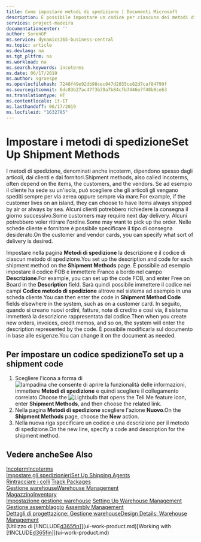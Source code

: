 ```yaml
---
title: Come impostare metodi di spedizione | Documenti Microsoft
description: È possibile impostare un codice per ciascuno dei metodi di spedizione offerti e immettere informazioni relative a ognuno di essi.
services: project-madeira
documentationcenter: ''
author: SorenGP
ms.service: dynamics365-business-central
ms.topic: article
ms.devlang: na
ms.tgt_pltfrm: na
ms.workload: na
ms.search.keywords: incoterms
ms.date: 06/17/2019
ms.author: sgroespe
ms.openlocfilehash: 7248f49e92db98cec047d2035ce82d7caf84799f
ms.sourcegitcommit: 6dc83b27ac47f3b39a7b84cfb7446e7f48b8ce63
ms.translationtype: HT
ms.contentlocale: it-IT
ms.lasthandoff: 06/17/2019
ms.locfileid: "1632785"
---
```

# <a name="set-up-shipment-methods"></a><span data-ttu-id="67f84-103">Impostare i metodi di spedizione</span><span class="sxs-lookup"><span data-stu-id="67f84-103">Set Up Shipment Methods</span></span>
<span data-ttu-id="67f84-104">I metodi di spedizione, denominati anche incoterm, dipendono spesso dagli articoli, dai clienti e dai fornitori.</span><span class="sxs-lookup"><span data-stu-id="67f84-104">Shipment methods, also called incoterms, often depend on the items, the customers, and the vendors.</span></span> <span data-ttu-id="67f84-105">Se ad esempio il cliente ha sede su un'isola, può scegliere che gli articoli gli vengano spediti sempre per via aerea oppure sempre via mare.</span><span class="sxs-lookup"><span data-stu-id="67f84-105">For example, if the customer lives on an island, they can choose to have items always shipped by air or always by sea.</span></span> <span data-ttu-id="67f84-106">Alcuni clienti potrebbero richiedere la consegna il giorno successivo.</span><span class="sxs-lookup"><span data-stu-id="67f84-106">Some customers may require next day delivery.</span></span> <span data-ttu-id="67f84-107">Alcuni potrebbero voler ritirare l'ordine.</span><span class="sxs-lookup"><span data-stu-id="67f84-107">Some may want to pick up the order.</span></span> <span data-ttu-id="67f84-108">Nelle schede cliente e fornitore è possibile specificare il tipo di consegna desiderato.</span><span class="sxs-lookup"><span data-stu-id="67f84-108">On the customer and vendor cards, you can specify what sort of delivery is desired.</span></span>

<span data-ttu-id="67f84-109">Impostare nella pagina **Metodi di spedizione** la descrizione e il codice di ciascun metodo di spedizione.</span><span class="sxs-lookup"><span data-stu-id="67f84-109">You set up the description and code for each shipment method on the **Shipment Methods** page.</span></span> <span data-ttu-id="67f84-110">È possibile ad esempio impostare il codice FOB e immettere Franco a bordo nel campo **Descrizione**.</span><span class="sxs-lookup"><span data-stu-id="67f84-110">For example, you can set up the code FOB, and enter Free on Board in the **Description** field.</span></span> <span data-ttu-id="67f84-111">Sarà quindi possibile immettere il codice nei campi **Codice metodo di spedizione** altrove nel sistema ad esempio in una scheda cliente.</span><span class="sxs-lookup"><span data-stu-id="67f84-111">You can then enter the code in **Shipment Method Code** fields elsewhere in the system, such as on a customer card.</span></span> <span data-ttu-id="67f84-112">In seguito, quando si creano nuovi ordini, fatture, note di credito e così via, il sistema immetterà la descrizione rappresentata dal codice.</span><span class="sxs-lookup"><span data-stu-id="67f84-112">Then when you create new orders, invoices, credit memos, and so on, the system will enter the description represented by the code.</span></span> <span data-ttu-id="67f84-113">È possibile modificarla sul documento in base alle esigenze.</span><span class="sxs-lookup"><span data-stu-id="67f84-113">You can change it on the document as needed.</span></span>

## <a name="to-set-up-a-shipment-code"></a><span data-ttu-id="67f84-114">Per impostare un codice spedizione</span><span class="sxs-lookup"><span data-stu-id="67f84-114">To set up a shipment code</span></span>
1. <span data-ttu-id="67f84-115">Scegliere l'icona a forma di ![lampadina che consente di aprire la funzionalità delle informazioni](media/ui-search/search_small.png "Informazioni sull'operazione che si desidera eseguire"), immettere **Metodi di spedizione** e quindi scegliere il collegamento correlato.</span><span class="sxs-lookup"><span data-stu-id="67f84-115">Choose the ![Lightbulb that opens the Tell Me feature](media/ui-search/search_small.png "Tell me what you want to do") icon, enter **Shipment Methods**, and then choose the related link.</span></span>
2. <span data-ttu-id="67f84-116">Nella pagina **Metodi di spedizione** scegliere l'azione **Nuovo**.</span><span class="sxs-lookup"><span data-stu-id="67f84-116">On the **Shipment Methods** page, choose the **New** action.</span></span>
3. <span data-ttu-id="67f84-117">Nella nuova riga specificare un codice e una descrizione per il metodo di spedizione.</span><span class="sxs-lookup"><span data-stu-id="67f84-117">On the new line, specify a code and description for the shipment method.</span></span>

## <a name="see-also"></a><span data-ttu-id="67f84-118">Vedere anche</span><span class="sxs-lookup"><span data-stu-id="67f84-118">See Also</span></span>
[<span data-ttu-id="67f84-119">Incoterm</span><span class="sxs-lookup"><span data-stu-id="67f84-119">Incoterms</span></span>](https://iccwbo.org/resources-for-business/incoterms-rules)  
[<span data-ttu-id="67f84-120">Impostare gli spedizionieri</span><span class="sxs-lookup"><span data-stu-id="67f84-120">Set Up Shipping Agents</span></span>](sales-how-to-set-up-shipping-agents.md)  
<span data-ttu-id="67f84-121">[Rintracciare i colli](sales-how-track-packages.md)  </span><span class="sxs-lookup"><span data-stu-id="67f84-121">[Track Packages](sales-how-track-packages.md)  </span></span>  
[<span data-ttu-id="67f84-122">Gestione warehouse</span><span class="sxs-lookup"><span data-stu-id="67f84-122">Warehouse Management</span></span>](warehouse-manage-warehouse.md)  
[<span data-ttu-id="67f84-123">Magazzino</span><span class="sxs-lookup"><span data-stu-id="67f84-123">Inventory</span></span>](inventory-manage-inventory.md)  
<span data-ttu-id="67f84-124">[Impostazione gestione warehouse](warehouse-setup-warehouse.md)   </span><span class="sxs-lookup"><span data-stu-id="67f84-124">[Setting Up Warehouse Management](warehouse-setup-warehouse.md)   </span></span>  
<span data-ttu-id="67f84-125">[Gestione assemblaggio](assembly-assemble-items.md)  </span><span class="sxs-lookup"><span data-stu-id="67f84-125">[Assembly Management](assembly-assemble-items.md)  </span></span>  
[<span data-ttu-id="67f84-126">Dettagli di progettazione: Gestione warehouse</span><span class="sxs-lookup"><span data-stu-id="67f84-126">Design Details: Warehouse Management</span></span>](design-details-warehouse-management.md)  
<span data-ttu-id="67f84-127">[Utilizzo di [!INCLUDE[d365fin](includes/d365fin_md.md)]](ui-work-product.md)</span><span class="sxs-lookup"><span data-stu-id="67f84-127">[Working with [!INCLUDE[d365fin](includes/d365fin_md.md)]](ui-work-product.md)</span></span>  
